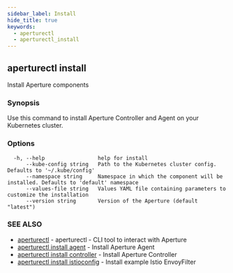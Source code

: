 ```yaml
---
sidebar_label: Install
hide_title: true
keywords:
  - aperturectl
  - aperturectl_install
---
```


## aperturectl install

Install Aperture components

### Synopsis

Use this command to install Aperture Controller and Agent on your Kubernetes cluster.

### Options

```
  -h, --help                 help for install
      --kube-config string   Path to the Kubernetes cluster config. Defaults to '~/.kube/config'
      --namespace string     Namespace in which the component will be installed. Defaults to 'default' namespace
      --values-file string   Values YAML file containing parameters to customize the installation
      --version string       Version of the Aperture (default "latest")
```

### SEE ALSO

- [aperturectl](/reference/aperturectl/aperturectl.md) - aperturectl - CLI tool to interact with Aperture
- [aperturectl install agent](/reference/aperturectl/install/agent/agent.md) - Install Aperture Agent
- [aperturectl install controller](/reference/aperturectl/install/controller/controller.md) - Install Aperture Controller
- [aperturectl install istioconfig](/reference/aperturectl/install/istioconfig/istioconfig.md) - Install example Istio EnvoyFilter
